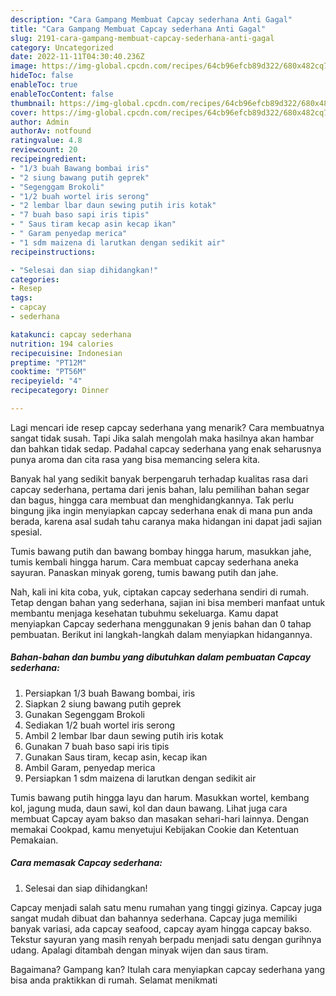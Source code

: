 ```yaml
---
description: "Cara Gampang Membuat Capcay sederhana Anti Gagal"
title: "Cara Gampang Membuat Capcay sederhana Anti Gagal"
slug: 2191-cara-gampang-membuat-capcay-sederhana-anti-gagal
category: Uncategorized
date: 2022-11-11T04:30:40.236Z
image: https://img-global.cpcdn.com/recipes/64cb96efcb89d322/680x482cq70/capcay-sederhana-foto-resep-utama.jpg
hideToc: false
enableToc: true
enableTocContent: false
thumbnail: https://img-global.cpcdn.com/recipes/64cb96efcb89d322/680x482cq70/capcay-sederhana-foto-resep-utama.jpg
cover: https://img-global.cpcdn.com/recipes/64cb96efcb89d322/680x482cq70/capcay-sederhana-foto-resep-utama.jpg
author: Admin
authorAv: notfound
ratingvalue: 4.8
reviewcount: 20
recipeingredient:
- "1/3 buah Bawang bombai iris"
- "2 siung bawang putih geprek"
- "Segenggam Brokoli"
- "1/2 buah wortel iris serong"
- "2 lembar lbar daun sewing putih iris kotak"
- "7 buah baso sapi iris tipis"
- " Saus tiram kecap asin kecap ikan"
- " Garam penyedap merica"
- "1 sdm maizena di larutkan dengan sedikit air"
recipeinstructions:

- "Selesai dan siap dihidangkan!"
categories:
- Resep
tags:
- capcay
- sederhana

katakunci: capcay sederhana 
nutrition: 194 calories
recipecuisine: Indonesian
preptime: "PT12M"
cooktime: "PT56M"
recipeyield: "4"
recipecategory: Dinner

---
```



Lagi mencari ide resep capcay sederhana yang menarik? Cara membuatnya sangat tidak susah. Tapi Jika salah mengolah maka hasilnya akan hambar dan bahkan tidak sedap. Padahal capcay sederhana yang enak seharusnya punya aroma dan cita rasa yang bisa memancing selera kita.


Banyak hal yang sedikit banyak berpengaruh terhadap kualitas rasa dari capcay sederhana, pertama dari jenis bahan, lalu pemilihan bahan segar dan bagus, hingga cara membuat dan menghidangkannya. Tak perlu bingung jika ingin menyiapkan capcay sederhana enak di mana pun anda berada, karena asal sudah tahu caranya maka hidangan ini dapat jadi sajian spesial.

Tumis bawang putih dan bawang bombay hingga harum, masukkan jahe, tumis kembali hingga harum. Cara membuat capcay sederhana aneka sayuran. Panaskan minyak goreng, tumis bawang putih dan jahe.


Nah, kali ini kita coba, yuk, ciptakan capcay sederhana sendiri di rumah. Tetap dengan bahan yang sederhana, sajian ini bisa memberi manfaat untuk membantu menjaga kesehatan tubuhmu sekeluarga. Kamu dapat menyiapkan Capcay sederhana menggunakan 9 jenis bahan dan 0 tahap pembuatan. Berikut ini langkah-langkah dalam menyiapkan hidangannya.

<!--inarticleads1-->

##### Bahan-bahan dan bumbu yang dibutuhkan dalam pembuatan Capcay sederhana:

1. Persiapkan 1/3 buah Bawang bombai, iris
1. Siapkan 2 siung bawang putih geprek
1. Gunakan Segenggam Brokoli
1. Sediakan 1/2 buah wortel iris serong
1. Ambil 2 lembar lbar daun sewing putih iris kotak
1. Gunakan 7 buah baso sapi iris tipis
1. Gunakan  Saus tiram, kecap asin, kecap ikan
1. Ambil  Garam, penyedap merica
1. Persiapkan 1 sdm maizena di larutkan dengan sedikit air


Tumis bawang putih hingga layu dan harum. Masukkan wortel, kembang kol, jagung muda, daun sawi, kol dan daun bawang. Lihat juga cara membuat Capcay ayam bakso dan masakan sehari-hari lainnya. Dengan memakai Cookpad, kamu menyetujui Kebijakan Cookie dan Ketentuan Pemakaian. 

<!--inarticleads2-->

##### Cara memasak Capcay sederhana:


1. Selesai dan siap dihidangkan!

Capcay menjadi salah satu menu rumahan yang tinggi gizinya. Capcay juga sangat mudah dibuat dan bahannya sederhana. Capcay juga memiliki banyak variasi, ada capcay seafood, capcay ayam hingga capcay bakso. Tekstur sayuran yang masih renyah berpadu menjadi satu dengan gurihnya udang. Apalagi ditambah dengan minyak wijen dan saus tiram. 

Bagaimana? Gampang kan? Itulah cara menyiapkan capcay sederhana yang bisa anda praktikkan di rumah. Selamat menikmati
